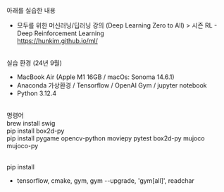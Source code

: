 아래를 실습한 내용  
- 모두를 위한 머신러닝/딥러닝 강의 (Deep Learning Zero to All) > 시즌 RL - Deep Reinforcement Learning <br>
https://hunkim.github.io/ml/ <br><br>

실습 환경 (24년 9월)  
- MacBook Air (Apple M1 16GB / macOs: Sonoma 14.6.1)  
- Anaconda 가상환경 / Tensorflow / OpenAI Gym / jupyter notebook
- Python 3.12.4 <br><br>

명령어 <br>
brew install swig <br>
pip install box2d-py <br>
pip install pygame opencv-python moviepy pytest box2d-py mujoco mujoco-py <br><br>

pip install
- tensorflow, cmake, gym, gym --upgrade, 'gym[all]', readchar
